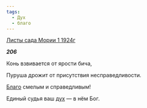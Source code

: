 ```yaml
---
tags:
  - Дух
  - благо
---
```

[Листы сада Мории 1 1924г](https://127.0.0.1:4002/agni/1924)

___206___

Конь взвивается от ярости бича,   

Пуруша дрожит от присутствия несправедливости.   

[Благо](../../../tags/#благо) смелым и справедливым!   

Единый судья ваш [дух](../../../tags/#Дух) — в нём Бог.   

